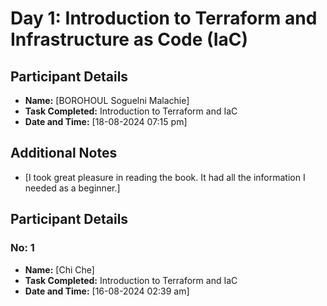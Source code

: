 # Day 1: Introduction to Terraform and Infrastructure as Code (IaC)

## Participant Details
- **Name:** [BOROHOUL Soguelni Malachie]
- **Task Completed:** Introduction to Terraform and IaC
- **Date and Time:** [18-08-2024 07:15 pm]

## Additional Notes
- [I took great pleasure in reading the book. It had all the information I needed as a beginner.]

## Participant Details
### No: 1
- **Name:** [Chi Che]
- **Task Completed:** Introduction to Terraform and IaC
- **Date and Time:** [16-08-2024 02:39 am]
